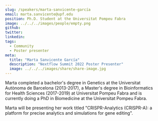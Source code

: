 ```yaml
---
slug: /speakers/marta-sanvicente-garcía
email: marta.sanvicente@upf.edu
position: Ph.D. Student at the Universitat Pompeu Fabra
image: ../../../images/people/empty.png
github: 
twitter: 
linkedin: 
tags:
  - Community
  - Poster presenter
meta:
  title: "Marta Sanvicente García"
  description: "Nextflow Summit 2022 Poster Presenter"
  image: ../../../images/share/share-image.jpg
---
```

Marta completed a bachelor's degree in Genetics at the Universitat Autònoma de Barcelona (2013-2017), a Master's degree in Bioinformatics for Health Sciences (2017-2019) at Universitat Pompeu Fabra and is currently doing a PhD in Biomedicine at the Universitat Pompeu Fabra.

Marta will be presenting her work titled "CRISPR-Analytics (CRISPR-A): a platform for precise analytics and simulations for gene editing".